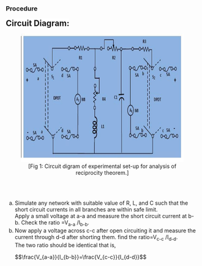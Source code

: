 ### Procedure
<p>
								<span style="background-color: rgb(255, 255, 255); font-size: 21px;"><b>Circuit Diagram:</b></span>
								<br><figure style="text-align:center">
									  <img alt="" src="images/pic3.JPG" height="335" width="712">
									  <figcaption>[Fig 1: Circuit digram of experimental set-up for analysis of reciprocity theorem.]</figcaption>
								</figure><br>
								<br>
								<p>
								<ol type="a">
								<li>Simulate any network with suitable value of R, L, and C such that the short circuit currents in all branches are within safe limit.
								<br>Apply a small voltage at a-a and measure the short circuit current at b-b. Check the ratio =V<sub>a-a</sub> /I<sub>b-b</sub>.</li>
								<li>Now apply a voltage across c-c after open circuiting it and measure the current through d-d after shorting them. 
								find the ratio=V<sub>c-c</sub> /I<sub>d-d</sub>.</li> 
								The two ratio should be identical that is,
								<p>									
$$\frac{V_{a-a}}{I_{b-b}}=\frac{V_{c-c}}{I_{d-d}}$$									
								</p>
								</ol>
								</p>
							</p>      
							<script id="MathJax-script" async src="https://cdn.jsdelivr.net/npm/mathjax@3/es5/tex-mml-chtml.js"></script>
